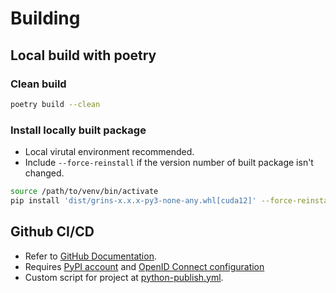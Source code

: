 # Building

## Local build with poetry

### Clean build
```bash
poetry build --clean
```

### Install locally built package
- Local virutal environment recommended. 
- Include `--force-reinstall` if the version number of built package isn't changed.
```bash
source /path/to/venv/bin/activate
pip install 'dist/grins-x.x.x-py3-none-any.whl[cuda12]' --force-reinstall
```

## Github CI/CD
- Refer to [GitHub Documentation](https://docs.github.com/en/actions/use-cases-and-examples/building-and-testing/building-and-testing-python#publishing-to-pypi). 
- Requires [PyPI account](https://pypi.org/) and [OpenID Connect configuration](https://pypi.org/manage/account/publishing/)
- Custom script for project at [python-publish.yml](https://github.com/MoltenEcdysone09/GRiNS/blob/main/.github/workflows/python-publish.yml). 